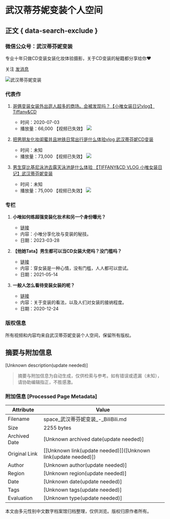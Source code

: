 # 武汉蒂芬妮变装个人空间

## 正文 { data-search-exclude }


### 微信公众号：武汉蒂芬妮变装
专业十年只做CD变装女装化妆体验摄影，关于CD变装的秘籍都分享给你❤

关注 [发消息](//message.bilibili.com/#whisper/mid503128464)

![武汉蒂芬妮变装](//i0.hdslb.com/bfs/face/8ab2be2ad8a7f06ce22fa3efb1a2e2dcb98db993.jpg@240w_240h_1c_1s_!web-avatar-space-header.avif)

### 代表作

1. [哥俩变装女装外出逛人超多的商场。会被发现吗？【小唯女装日记vlog】Tiffany&CD](//www.bilibili.com/video/BV1Ft4y1R7ip/)
   - 时间：2020-07-03
   - 播放量：66,000 【视频已失效】
   ![](//i0.hdslb.com/bfs/archive/453be95bb0359620b8ceb15f98b066b6f1c448ea.jpg@440w_276h_1c_!web-space-index-topvideo.webp)

2. [把男朋友化妆闺蜜并且地铁日常出行是什么体验vlog 武汉蒂芬妮CD变装](//www.bilibili.com/video/BV1BG411H7an/)
   - 时间：未知
   - 播放量：73,000 【视频已失效】
   ![](//i0.hdslb.com/bfs/archive/238c6552c3e215540334255b4ad91edd67691c1c.jpg@440w_276h_1c_!web-space-index-topvideo.webp)

3. [男生穿比基尼泳池去露天泳池是什么体验 【TIFFANY&CD VLOG 小唯女装日记】武汉蒂芬妮变装](//www.bilibili.com/video/BV19741187Vo/)
   - 时间：未知
   - 播放量：75,000 【视频已失效】
   ![](//i1.hdslb.com/bfs/archive/0919492d9b95844f09542f07a19c5c9c6ffa7c04.jpg@440w_276h_1c_!web-space-index-topvideo.webp)

### 专栏

1. **小唯如何练超强变装化妆术和另一个身份曝光？**
   - [链接](//www.bilibili.com/read/cv22702356)  
   - 内容：小唯分享化妆与变装的秘技。
   - 日期：2023-03-28

2. **【他她Tata】男生都可以当CD女装大佬吗？没门槛吗？**
   - [链接](//www.bilibili.com/read/cv11282481)  
   - 内容：穿女装是一种心情，没有门槛，人人都可以尝试。
   - 日期：2021-05-14

3. **一般人怎么看待变装女装的呢？**
   - [链接](//www.bilibili.com/read/cv8976314)  
   - 内容：关于变装的看法，以及人们对女装的接纳程度。
   - 日期：2020-12-24

### 版权信息
所有视频和内容均来自武汉蒂芬妮变装个人空间，保留所有版权。
<!-- tcd_original_link https://space.bilibili.com/503128464/ -->


## 摘要与附加信息

<!-- tcd_abstract -->
[Unknown description(update needed)]
<!-- tcd_abstract_end -->

> 摘要与附加信息为自动生成，仅供检索与参考。如有错误或遗漏（未知），请协助编辑指正，不胜感激。

### 附加信息 [Processed Page Metadata]

| Attribute       | Value                                  |
|-----------------|----------------------------------------|
| Filename        | space_武汉蒂芬妮变装_-_BiliBili.md                             |
| Size            | 2255 bytes                           |
| Archived Date   | [Unknown archived date(update needed)]                             |
| Original Link   | [[Unknown link(update needed)]]([Unknown link(update needed)])                       |
| Author          | [Unknown author(update needed)]                               |
| Region          | [Unknown region(update needed)]                               |
| Date            | [Unknown date(update needed)]                                 |
| Tags            | [Unknown tags(update needed)]                                 |
| Evaluation            | [Unknown type(update needed)]                                 |
<!-- tcd_table_end -->

本文由多元性别中文数字档案馆归档整理，仅供浏览。版权归原作者所有。
